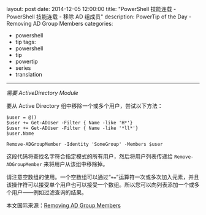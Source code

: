 layout: post
date: 2014-12-05 12:00:00
title: "PowerShell 技能连载 - PowerShell 技能连载 - 移除 AD 组成员"
description: PowerTip of the Day - Removing AD Group Members
categories:
- powershell
- tip
tags:
- powershell
- tip
- powertip
- series
- translation
---
_需要 ActiveDirectory Module_

要从 Active Directory 组中移除一个或多个用户，尝试以下方法：

```
$user = @()
$user += Get-ADUser -Filter { Name -like 'H*'} 
$user += Get-ADUser -Filter { Name -like '*ll*'} 
$user.Name

Remove-ADGroupMember -Identity 'SomeGroup' -Members $user
```

这段代码将查找名字符合指定模式的所有用户，然后将用户列表传递给 `Remove-ADGroupMember` 来将用户从该组中移除掉。

请注意空数组的使用。一个空数组可以通过“`+=`”运算符一次或多次加入元素，并且该操作符可以接受单个用户也可以接受一个数组。所以您可以向列表添加一个或多个用户——例如过滤查询的结果。

<!--more-->
本文国际来源：[Removing AD Group Members](http://community.idera.com/powershell/powertips/b/tips/posts/removing-ad-group-members)
